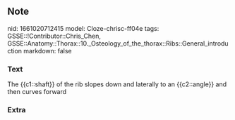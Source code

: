 ## Note
nid: 1661020712415
model: Cloze-chrisc-ff04e
tags: GSSE::!Contributor::Chris_Chen, GSSE::Anatomy::Thorax::10._Osteology_of_the_thorax::Ribs::General_introduction
markdown: false

### Text
<div class='toggle'>
  The {{c1::shaft}} of the rib slopes down and laterally to an
  {{c2::angle}} and then curves forward
</div>

### Extra

